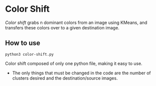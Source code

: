 # Color Shift

<i>Color shift</i> grabs n dominant colors from an image using KMeans, and transfers these colors over to a given destination image.

## How to use

```
python3 color-shift.py
```

Color shift composed of only one python file, making it easy to use.
- The only things that must be changed in the code are the number of clusters desired and the destination/source images.
